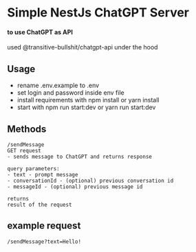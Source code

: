 # Simple NestJs ChatGPT Server 
####  to use ChatGPT as API

used @transitive-bullshit/chatgpt-api under the hood

## Usage
- rename .env.example to .env
- set login and password inside env file
- install requirements with npm install or yarn install
- start with npm run start:dev or yarn run start:dev


## Methods
``` 
/sendMessage
GET request
- sends message to ChatGPT and returns response

query parameters:
- text - prompt message
- conversationId - (optional) previous conversation id
- messageId - (optional) previous message id

returns
result of the request
```

## example request
```
/sendMessage?text=Hello!
```
